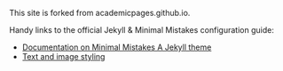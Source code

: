 This site is forked from academicpages.github.io.

Handy links to the official Jekyll & Minimal Mistakes configuration guide:
* [Documentation on Minimal Mistakes A Jekyll theme](https://mmistakes.github.io/minimal-mistakes/)
* [Text and image styling](https://mmistakes.github.io/minimal-mistakes/docs/utility-classes/#top)
